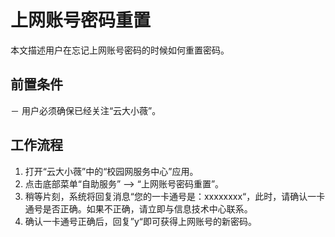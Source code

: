 # 上网账号密码重置

本文描述用户在忘记上网账号密码的时候如何重置密码。

## 前置条件

－ 用户必须确保已经关注“云大小薇”。

## 工作流程

1. 打开“云大小薇”中的“校园网服务中心”应用。
2. 点击底部菜单“自助服务” --> “上网账号密码重置”。
3. 稍等片刻，系统将回复消息“您的一卡通号是：xxxxxxxx“，此时，请确认一卡通号是否正确。如果不正确，请立即与信息技术中心联系。
3. 确认一卡通号正确后，回复”y“即可获得上网账号的新密码。